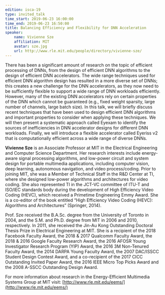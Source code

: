 ```yaml
---
edition: isca-19
type: invited_talk
time_start: 2019-06-23 16:00:00
time_end: 2019-06-23 16:50:00
title: Balancing Efficiency and Flexibility for DNN Acceleration
speaker:
    name: Vivienne Sze
    affiliation: MIT
    avatar: sze.jpg
    url: http://www.rle.mit.edu/people/directory/vivienne-sze/
---
```

There has been a significant amount of research on the topic of efficient processing of DNNs, from the design of efficient DNN algorithms to the design of efficient DNN accelerators. The wide range techniques used for efficient DNN algorithm design has resulted in a more diverse set of DNNs; this creates a new challenge for the DNN accelerators, as they now need to be sufficiently flexible to support a wide range of DNN workloads efficiently. However, many of the existing DNN accelerators rely on certain properties of the DNN which cannot be guaranteed (e.g., fixed weight sparsity, large number of channels, large batch size). In this talk, we will briefly discuss recent techniques that have been used to design efficient DNN algorithms and important properties to consider when applying these techniques. We will then present a systematic approach called Eyexam to identify the sources of inefficiencies in DNN accelerator designs for different DNN workloads. Finally, we will introduce a flexible accelerator called Eyeriss v2 that is computationally efficient across a wide range of diverse DNNs.

**Vivienne Sze** is an Associate Professor at MIT in the Electrical Engineering and Computer Science Department.  Her research interests include energy-aware signal processing algorithms, and low-power circuit and system design for portable multimedia applications, including computer vision, deep learning, autonomous navigation, and video process/coding. Prior to joining MIT, she was a Member of Technical Staff in the R&D Center at TI, where she designed low-power algorithms and architectures for video coding. She also represented TI in the JCT-VC committee of ITU-T and ISO/IEC standards body during the development of High Efficiency Video Coding (HEVC), which received a Primetime Engineering Emmy Award.  She is a co-editor of the book entitled “High Efficiency Video Coding (HEVC): Algorithms and Architectures” (Springer, 2014). 

Prof. Sze received the B.A.Sc. degree from the University of Toronto in 2004, and the S.M. and Ph.D. degree from MIT in 2006 and 2010, respectively. In 2011, she received the Jin-Au Kong Outstanding Doctoral Thesis Prize in Electrical Engineering at MIT.  She is a recipient of the 2018 Facebook Faculty Award, the 2018 & 2017 Qualcomm Faculty Award, the 2018 & 2016 Google Faculty Research Award, the 2016 AFOSR Young Investigator Research Program (YIP) Award, the 2016 3M Non-Tenured Faculty Award, the 2014 DARPA Young Faculty Award, the 2007 DAC/ISSCC Student Design Contest Award, and a co-recipient of the 2017 CICC Outstanding Invited Paper Award, the 2016 IEEE Micro Top Picks Award and the 2008 A-SSCC Outstanding Design Award. 

For more information about research in the Energy-Efficient Multimedia Systems Group at MIT visit: [http://www.rle.mit.edu/eems/](http://www.rle.mit.edu/eems/) 
